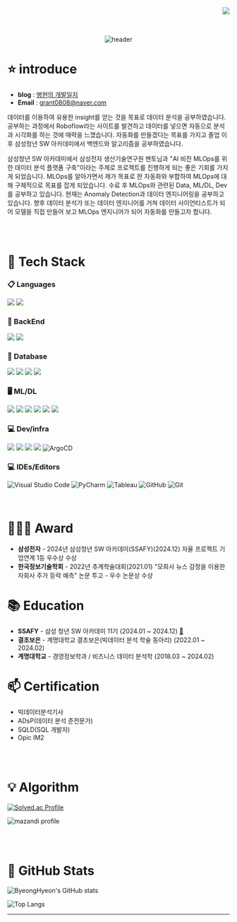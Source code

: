 <!--**Hwangbounghyeon/Hwangbounghyeon** is a ✨ _special_ ✨ repository because its `README.md` (this file) appears on your GitHub profile.

Here are some ideas to get you started:-->
<div align="right">
  <!--<a href="https://hits.seeyoufarm.com">
    <img src="https://hits.seeyoufarm.com/api/count/incr/badge.svg?url=https%3A%2F%2Fgithub.com%2FHwangbounghyeon&count_bg=%23769CDD&title_bg=%238E8E8E&icon=github.svg&icon_color=%23E7E7E7&title=hits&edge_flat=false" align="right" />-->
    <a href="https://hits.seeyoufarm.com"><img src="https://hits.seeyoufarm.com/api/count/incr/badge.svg?url=https%3A%2F%2Fgithub.com%2FHwangbounghyeon&count_bg=%2379C83D&title_bg=%23555555&icon=&icon_color=%23E7E7E7&title=GitHub&edge_flat=false"/></a>
  </a>
</div>

<div align="center">
<br>
<br>
  
<!-- ![header](https://capsule-render.vercel.app/api?type=waving&color=auto&height=300&section=header&text=🔭Hwangbounghyeon&fontSize=70) -->
![header](https://capsule-render.vercel.app/api?type=cylinder&color=000000&height=150&section=header&text=🔭Hwangbounghyeon's%20Github&fontColor=ffffff&fontSize=50&animation=fadeIn&fontAlignY=55&desc=%20&descAlignY=62&descAlign=62)
<br>
</div>

<div>
  
# ⭐️ introduce

- **blog** : [병현의 개발일지](https://grant0808.github.io/)
- **Email** : grant0808@naver.com

데이터를 이용하여 유용한 insight를 얻는 것을 목표로 데이터 분석을 공부하였습니다. 공부하는 과정에서 Roboflow라는 사이트를 발견하고 데이터를 넣으면 자동으로 분석과 시각화를 하는 것에 매력을 느꼈습니다. 자동화를 만들겠다는 목표를 가지고 졸업 이후 삼성청년 SW 아카데미에서 백엔드와 알고리즘을 공부하였습니다. 

삼성청년 SW 아카데미에서 삼성전자 생산기술연구원 멘토님과 "AI 비전 MLOps를 위한 데이터 분석 플랫폼 구축"이라는 주제로 프로젝트를 진행하게 되는 좋은 기회를 가지게 되었습니다. MLOps를 알아가면서 제가 목표로 한 자동화와 부합하여 MLOps에 대해 구체적으로 목표를 잡게 되었습니다. 수료 후 MLOps와 관련된 Data, ML/DL, Dev를 공부하고 있습니다. 현재는 Anomaly Detection과 데이터 엔지니어링을 공부하고 있습니다. 향후 데이터 분석가 또는 데이터 엔지니어를 거쳐 데이터 사이언티스트가 되어 모델을 직접 만들어 보고 MLOps 엔지니어가 되어 자동화를 만들고자 합니다.

<br>
<br>

<div>
  <h1>🌱 Tech Stack</h1>
  <h3>📋 Languages</h3>
    <img src="https://img.shields.io/badge/python-3670A0?style=flat-square&logo=python&logoColor=ffdd54">
    <img src="https://img.shields.io/badge/r-%23276DC3.svg?style=flat-square&logo=r&logoColor=white">

  <h3>📣 BackEnd</h3>
    <img src="https://img.shields.io/badge/django-%23092E20.svg?style=flat-square&logo=django&logoColor=white">
    <img src="https://img.shields.io/badge/FastAPI-005571?style=flat-square&logo=fastapi">
    
  <h3>💬 Database</h3>
    <img src="https://img.shields.io/badge/mysql-%2300f.svg?style=flat-square&logo=mysql&logoColor=white">
    <img src="https://img.shields.io/badge/oracle-F80000?style=flat-square&logo=oracle&logoColor=white">
    <img src="https://img.shields.io/badge/mariaDB-003545?style=flat-square&logo=mariaDB&logoColor=white">
    <img src="https://img.shields.io/badge/mongoDB-47A248?style=flat-square&logo=MongoDB&logoColor=white">

  <h3>🖥️ ML/DL</h3>
    <img src="https://img.shields.io/badge/pandas-%23150458.svg?style=flat-square&logo=pandas&logoColor=white">
    <img src="https://img.shields.io/badge/numpy-%23013243.svg?style=flat-square&logo=numpy&logoColor=white">
    <img src="https://img.shields.io/badge/Matplotlib-%23ffffff.svg?style=flat-square&logo=Matplotlib&logoColor=black">
    <img src="https://img.shields.io/badge/scikit--learn-%23F7931E.svg?style=flat-square&logo=scikit-learn&logoColor=white">
    <img src="https://img.shields.io/badge/PyTorch-EE4C2C?style=flat-square&logo=pytorch&logoColor=white">
    <img src="https://img.shields.io/badge/mlflow-%23d9ead3.svg?style=flat-square&logo=numpy&logoColor=blue">

  <h3>💻 Dev/infra</h3>
    <img src="https://img.shields.io/badge/docker-%230db7ed.svg?style=flat-squar&logo=docker&logoColor=white">
    <img src="https://img.shields.io/badge/Apache%20Airflow-017CEE?style=flat-squar&logo=Apache%20Airflow&logoColor=white">
    <img src="https://img.shields.io/badge/kubernetes-%23326ce5.svg?style=flat-squar&logo=kubernetes&logoColor=white">
    <img src="https://img.shields.io/badge/Apache%20Kafka-000?style=flat-squar&logo=apachekafka">
    <img src="https://img.shields.io/badge/ArgoCD-E34F26?style=flat-square&logo=argocd&logoColor=white" alt="ArgoCD">
    
  <h3>💻 IDEs/Editors</h3>
    <img src="https://img.shields.io/badge/Visual%20Studio%20Code-0078d7.svg?style=flat-square&logo=visual-studio-code&logoColor=white" alt="Visual Studio Code">
    <img src="https://img.shields.io/badge/pycharm-143?style=flat-square&logo=pycharm&logoColor=black&labelColor=green" alt="PyCharm">
    <img src="https://img.shields.io/badge/Tableau-E34F26?style=flat-square&logo=tableau&logoColor=white" alt="Tableau">
    <img src="https://img.shields.io/badge/github-%23121011.svg?style=flat-square&logo=github&logoColor=white" alt="GitHub">
    <img src="https://img.shields.io/badge/git-%23F05033.svg?style=flat-square&logo=git&logoColor=white" alt="Git">
</div>
<br>
<br>

# 👨🏻‍💻 **Award**
- **삼성전자** - 2024년 삼성청년 SW 아카데미(SSAFY)(2024.12) 자율 프로젝트 기업연계 1등 우수상 수상
- **한국정보기술학회** - 2022년 추계학술대회(2021.01) "모회사 뉴스 감정을 이용한 자회사 주가 등락 예측" 논문 투고 - 우수 논문상 수상

# 📚 **Education**
- **SSAFY** - 삼성 청년 SW 아카데미 11기 (2024.01 ~ 2024.12) [:link:](https://www.ssafy.com/ksp/jsp/swp/swpMain.jsp)
- **결초보은** - 계명대학교 결초보은(빅데이터 분석 학술 동아리) (2022.01 ~ 2024.02)
- **계명대학교** - 경영정보학과 / 비즈니스 데이터 분석학 (2018.03 ~ 2024.02)

# 📫 **Certification**
- 빅데이터분석기사
- ADsP(데이터 분석 준전문가)
- SQLD(SQL 개발자)
- Opic IM2

<br>
<br>

# 💡 Algorithm
<p align="left">
  <a href="https://solved.ac/grant">
    <img src="http://mazassumnida.wtf/api/v2/generate_badge?boj=grant" alt="Solved.ac Profile">
  </a>
</p>

<p align="left">
  <img src="http://mazandi.herokuapp.com/api?handle=grant&theme=dark" alt="mazandi profile">
</p>

<br>
<br>

# 📗 GitHub Stats

![ByeongHyeon's GitHub stats](https://github-readme-stats-psi-smoky.vercel.app/api?username=grant0808&include_all_commits=true&show_icons=true&bg_color=0,845ef7,FB7185&text_color=fff&title_color=fff&hide_border=true&icon_color=fff&hide_rank=true)

![Top Langs](https://github-readme-stats-psi-smoky.vercel.app/api/top-langs/?username=grant0808&layout=compact&bg_color=0,845ef7,FB7185&text_color=fff&title_color=fff&hide_border=true&hide=java,objective-c&border_radius=4&hide_progress=true)

---
